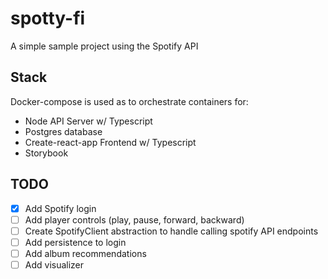 # spotty-fi

A simple sample project using the Spotify API

## Stack
Docker-compose is used as to orchestrate containers for:
- Node API Server w/ Typescript
- Postgres database
- Create-react-app Frontend w/ Typescript
- Storybook

## TODO

- [x] Add Spotify login
- [ ] Add player controls (play, pause, forward, backward)
- [ ] Create SpotifyClient abstraction to handle calling spotify API endpoints
- [ ] Add persistence to login
- [ ] Add album recommendations
- [ ] Add visualizer
